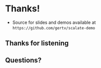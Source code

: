 Thanks!
=======

* Source for slides and demos available at <br/> `https://github.com/gertv/scalate-demo`

Thanks for listening
--------------------

Questions?
----------
